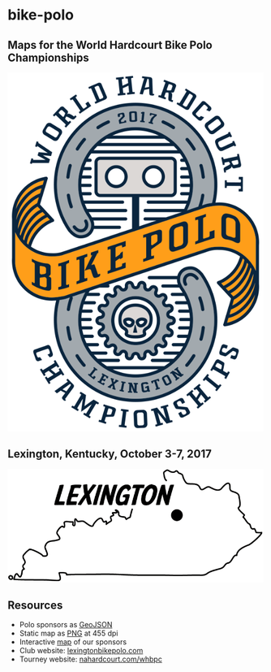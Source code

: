# bike-polo
## Maps for the World Hardcourt Bike Polo Championships
![Banner image for event](assets/tourney.png)   

## Lexington, Kentucky, October 3-7, 2017   
![Lexington Kentucky](assets/lex-ky.png)   

## Resources
* Polo sponsors as [GeoJSON](amenities.geojson)
* Static map as [PNG](bike-polo-tourney-map.png) at 455 dpi
* Interactive [map](https://boydx.github.io/bike-polo) of our sponsors
* Club website: [lexingtonbikepolo.com](https://lexingtonbikepolo.com)
* Tourney website: [nahardcourt.com/whbpc](http://www.nahardcourt.com/whbpc/)


